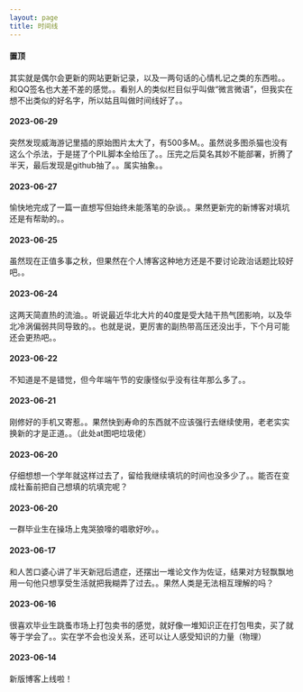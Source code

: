 ```yaml
---
layout: page
title: 时间线
---
```

#### 置顶
其实就是偶尔会更新的网站更新记录，以及一两句话的心情札记之类的东西啦。。和QQ签名也大差不差的感觉。。看别人的类似栏目似乎叫做“微言微语”，但我实在想不出类似的好名字，所以姑且叫做时间线好了。。

#### 2023-06-29
突然发现威海游记里插的原始图片太大了，有500多M。。虽然说多图杀猫也没有这么个杀法，于是搓了个PIL脚本全给压了。。压完之后莫名其妙不能部署，折腾了半天，最后发现是github抽了。。属实抽象。。

#### 2023-06-27
愉快地完成了一篇一直想写但始终未能落笔的杂谈。。果然更新完的新博客对填坑还是有帮助的。。

#### 2023-06-25
虽然现在正值多事之秋，但果然在个人博客这种地方还是不要讨论政治话题比较好吧。。

#### 2023-06-24
这两天简直热的流油。。听说最近华北大片的40度是受大陆干热气团影响，以及华北冷涡偏弱共同导致的。。也就是说，更厉害的副热带高压还没出手，下个月可能还会更热吧。。

#### 2023-06-22
不知道是不是错觉，但今年端午节的安康怪似乎没有往年那么多了。。

#### 2023-06-21
刚修好的手机又寄惹。。果然快到寿命的东西就不应该强行去继续使用，老老实实换新的才是正道。。（此处at图吧垃圾佬）

#### 2023-06-20
仔细想想一个学年就这样过去了，留给我继续填坑的时间也没多少了。。能否在变成社畜前把自己想填的坑填完呢？

#### 2023-06-20
一群毕业生在操场上鬼哭狼嚎的唱歌好吵。。

#### 2023-06-17
和人苦口婆心讲了半天新冠后遗症，还摆出一堆论文作为佐证，结果对方轻飘飘地用一句他只想享受生活就把我糊弄了过去。。果然人类是无法相互理解的吗？

#### 2023-06-16
很喜欢毕业生跳蚤市场上打包卖书的感觉，就好像一堆知识正在打包甩卖，买了就等于学会了。。实在学不会也没关系，还可以让人感受知识的力量（物理）

#### 2023-06-14
新版博客上线啦！


